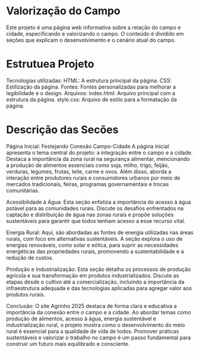 # Valorização do Campo
Este projeto é uma página web informativa sobre a relação do campo e cidade, especificando e valorizando o campo. O conteúdo é dividido em seções que explicam o desenvolvimento e o cenário atual do campo.
# Estrutuea Projeto
Tecnologias utilizadas: HTML: A estrutura principal da página. CSS: Estilização da página. Fontes: Fontes personalizadas para melhorar a legibilidade e o design. Arquivos: index.html: Arquivo principal com a estrutura da página. style.css: Arquivo de estilo para a formatação da página.
# Descrição das Secões
 Página Inicial: Festejando Conexão Campo-Cidade
A página inicial apresenta o tema central do projeto: a integração entre o campo e a cidade. Destaca a importância da zona rural na segurança alimentar, mencionando a produção de alimentos essenciais como soja, milho, trigo, feijão, verduras, legumes, frutas, leite, carne e ovos. Além disso, aborda a interação entre produtores rurais e consumidores urbanos por meio de mercados tradicionais, feiras, programas governamentais e trocas comunitárias.

 Acessibilidade à Água:
Esta seção enfatiza a importância do acesso à água potável para as comunidades rurais. Discute os desafios enfrentados na captação e distribuição de água nas zonas rurais e propõe soluções sustentáveis para garantir que todos tenham acesso a esse recurso vital.

 Energia Rural:
Aqui, são abordadas as fontes de energia utilizadas nas áreas rurais, com foco em alternativas sustentáveis. A seção explora o uso de energias renováveis, como solar e eólica, para suprir as necessidades energéticas das propriedades rurais, promovendo a sustentabilidade e a redução de custos.

 Produção e Industrialização:
Esta seção detalha os processos de produção agrícola e sua transformação em produtos industrializados. Discute as etapas desde o cultivo até a comercialização, incluindo a importância da infraestrutura adequada e das tecnologias aplicadas para agregar valor aos produtos rurais.

 Conclusão:
O site Agrinho 2025 destaca de forma clara e educativa a importância da conexão entre o campo e a cidade. Ao abordar temas como produção de alimentos, acesso à água, energia sustentável e industrialização rural, o projeto mostra como o desenvolvimento do meio rural é essencial para a qualidade de vida de todos. Promover práticas sustentáveis e valorizar o trabalho no campo é um passo fundamental para construir um futuro mais equilibrado e consciente.
